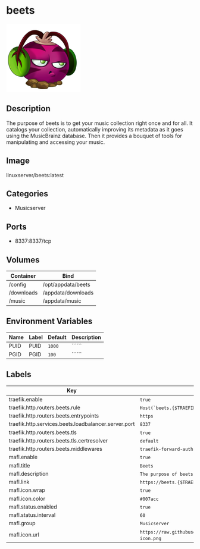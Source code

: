 # beets

![Logo](images/beets.png)

## Description
The purpose of beets is to get your music collection right once and for all. It catalogs your collection, automatically improving its metadata as it goes using the MusicBrainz database. Then it provides a bouquet of tools for manipulating and accessing your music.

## Image
linuxserver/beets:latest

## Categories
- Musicserver

## Ports
- 8337:8337/tcp

## Volumes
| Container | Bind |
|-----------|------|
| /config | /opt/appdata/beets |
| /downloads | /appdata/downloads |
| /music | /appdata/music |

## Environment Variables
| Name | Label | Default | Description |
|------|-------|---------|-------------|
| PUID | PUID | ```1000``` | `````` |
| PGID | PGID | ```100``` | `````` |

## Labels
| Key | Value |
|-----|-------|
| traefik.enable | ```true``` |
| traefik.http.routers.beets.rule | ```Host(`beets.{$TRAEFIK_INGRESS_DOMAIN}`)``` |
| traefik.http.routers.beets.entrypoints | ```https``` |
| traefik.http.services.beets.loadbalancer.server.port | ```8337``` |
| traefik.http.routers.beets.tls | ```true``` |
| traefik.http.routers.beets.tls.certresolver | ```default``` |
| traefik.http.routers.beets.middlewares | ```traefik-forward-auth``` |
| mafl.enable | ```true``` |
| mafl.title | ```Beets``` |
| mafl.description | ```The purpose of beets is to get your music collection right once and for all.``` |
| mafl.link | ```https://beets.{$TRAEFIK_INGRESS_DOMAIN}``` |
| mafl.icon.wrap | ```true``` |
| mafl.icon.color | ```#007acc``` |
| mafl.status.enabled | ```true``` |
| mafl.status.interval | ```60``` |
| mafl.group | ```Musicserver``` |
| mafl.icon.url | ```https://raw.githubusercontent.com/Qballjos/portainer_templates/master/Images/beets-icon.png``` |

